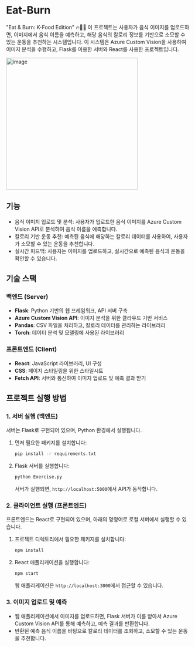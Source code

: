 # Eat-Burn
"Eat &amp; Burn: K-Food Edition" 🔥🍚💪
이 프로젝트는 사용자가 음식 이미지를 업로드하면, 이미지에서 음식 이름을 예측하고, 해당 음식의 칼로리 정보를 기반으로 소모할 수 있는 운동을 추천하는 시스템입니다. 
이 시스템은 Azure Custom Vision을 사용하여 이미지 분석을 수행하고, Flask를 이용한 서버와 React를 사용한 프로젝트입니다.

<img width="359" alt="image" src="https://github.com/user-attachments/assets/dbdc3eba-04f9-4f7c-bd2f-4b418765bfba" />

## 기능

- 음식 이미지 업로드 및 분석: 사용자가 업로드한 음식 이미지를 Azure Custom Vision API로 분석하여 음식 이름을 예측합니다.
- 칼로리 기반 운동 추천: 예측된 음식에 해당하는 칼로리 데이터를 사용하여, 사용자가 소모할 수 있는 운동을 추천합니다.
- 실시간 피드백: 사용자는 이미지를 업로드하고, 실시간으로 예측된 음식과 운동을 확인할 수 있습니다.

## 기술 스택

### 백엔드 (Server)
- **Flask**: Python 기반의 웹 프레임워크, API 서버 구축
- **Azure Custom Vision API**: 이미지 분석을 위한 클라우드 기반 서비스
- **Pandas**: CSV 파일을 처리하고, 칼로리 데이터를 관리하는 라이브러리
- **Torch**: 데이터 분석 및 모델링에 사용된 라이브러리

### 프론트엔드 (Client)
- **React**: JavaScript 라이브러리, UI 구성
- **CSS**: 페이지 스타일링을 위한 스타일시트
- **Fetch API**: 서버와 통신하여 이미지 업로드 및 예측 결과 받기

## 프로젝트 실행 방법

### 1. 서버 실행 (백엔드)
서버는 Flask로 구현되어 있으며, Python 환경에서 실행됩니다.

1. 먼저 필요한 패키지를 설치합니다:

    ```bash
    pip install -r requirements.txt
    ```

2. Flask 서버를 실행합니다:

    ```bash
    python Exercise.py
    ```

    서버가 실행되면, `http://localhost:5000`에서 API가 동작합니다.

### 2. 클라이언트 실행 (프론트엔드)
프론트엔드는 React로 구현되어 있으며, 아래의 명령어로 로컬 서버에서 실행할 수 있습니다.

1. 프로젝트 디렉토리에서 필요한 패키지를 설치합니다:

    ```bash
    npm install
    ```

2. React 애플리케이션을 실행합니다:

    ```bash
    npm start
    ```

    웹 애플리케이션은 `http://localhost:3000`에서 접근할 수 있습니다.

### 3. 이미지 업로드 및 예측
- 웹 애플리케이션에서 이미지를 업로드하면, Flask 서버가 이를 받아서 Azure Custom Vision API를 통해 예측하고, 예측 결과를 반환합니다.
- 반환된 예측 음식 이름을 바탕으로 칼로리 데이터를 조회하고, 소모할 수 있는 운동을 추천합니다.


